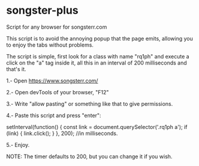 # songster-plus
Script for any browser for songsterr.com

This script is to avoid the annoying popup that the page emits, allowing you to enjoy the tabs without problems.

The script is simple, first look for a class with name "rq1ph" and execute a click on the "a" tag inside it, all this in an interval of 200 milliseconds and that's it.

1.- Open https://www.songsterr.com/

2.- Open devTools of your browser, "F12"

3.- Write "allow pasting" or something like that to give permissions.

4.- Paste this script and press "enter":

setInterval(function() {
                const link = document.querySelector('.rq1ph a');
                if (link) {
                    link.click();
                }
            }, 200); //in milliseconds.
            
5.- Enjoy.

NOTE: The timer defaults to 200, but you can change it if you wish.
